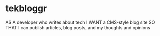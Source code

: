 # tekbloggr

AS A developer who writes about tech
I WANT a CMS-style blog site
SO THAT I can publish articles, blog posts, and my thoughts and opinions